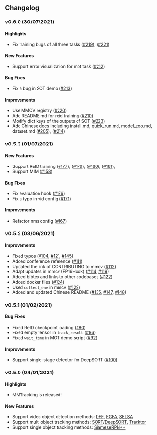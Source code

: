 ## Changelog

### v0.6.0 (30/07/2021)

#### Highlights

- Fix training bugs of all three tasks ([#219](https://github.com/open-mmlab/mmtracking/pull/219)), ([#221](https://github.com/open-mmlab/mmtracking/pull/221))

#### New Features

- Support error visualization for mot task ([#212](https://github.com/open-mmlab/mmtracking/pull/212))

#### Bug Fixes

- Fix a bug in SOT demo ([#213](https://github.com/open-mmlab/mmtracking/pull/213))

#### Improvements

- Use MMCV registry ([#220](https://github.com/open-mmlab/mmtracking/pull/220))
- Add README.md for reid training ([#210](https://github.com/open-mmlab/mmtracking/pull/210))
- Modify dict keys of the outputs of SOT ([#223](https://github.com/open-mmlab/mmtracking/pull/223))
- Add Chinese docs including install.md, quick_run.md, model_zoo.md, dataset.md ([#205](https://github.com/open-mmlab/mmtracking/pull/205)), ([#214](https://github.com/open-mmlab/mmtracking/pull/214))

### v0.5.3 (01/07/2021)

#### New Features

- Support ReID training ([#177](https://github.com/open-mmlab/mmtracking/pull/177)), ([#179](https://github.com/open-mmlab/mmtracking/pull/179)), ([#180](https://github.com/open-mmlab/mmtracking/pull/180)), ([#181](https://github.com/open-mmlab/mmtracking/pull/181)),
- Support MIM ([#158](https://github.com/open-mmlab/mmtracking/pull/158))

#### Bug Fixes

- Fix evaluation hook ([#176](https://github.com/open-mmlab/mmtracking/pull/176))
- Fix a typo in vid config ([#171](https://github.com/open-mmlab/mmtracking/pull/171))

#### Improvements

- Refactor nms config ([#167](https://github.com/open-mmlab/mmtracking/pull/167))

### v0.5.2 (03/06/2021)

#### Improvements

- Fixed typos ([#104](https://github.com/open-mmlab/mmtracking/commit/3ccc9b79ce6e14e013268d0dbb53462c0432f357), [#121](https://github.com/open-mmlab/mmtracking/commit/fadcd811df095781fbbdc7c47f8dac1305555461), [#145](https://github.com/open-mmlab/mmtracking/commit/48a47868abd9a0d96c010fc3f85cba1bd2854a9b))
- Added conference reference ([#111](https://github.com/open-mmlab/mmtracking/commit/9a3c463b087cdee201a9345f270f6c01e116cf2c))
- Updated the link of CONTRIBUTING to mmcv ([#112](https://github.com/open-mmlab/mmtracking/commit/b725e63463b1bd795fd3c3000b30ef37832a844d))
- Adapt updates in mmcv (FP16Hook) ([#114](https://github.com/open-mmlab/mmtracking/commit/49f910878345250d22fd5da1104f1fb227244939), [#119](https://github.com/open-mmlab/mmtracking/commit/f1df53dd8e571f4674867919d1886b9fb2024bf9))
- Added bibtex and links to other codebases ([#122](https://github.com/open-mmlab/mmtracking/commit/1b456423e0aeddb52e7c29e5b0ec3d48e058c615))
- Added docker files ([#124](https://github.com/open-mmlab/mmtracking/commit/a01c3e8fff97a2b8eebc8d28e3e9d9a360ffbc3c))
- Used `collect_env` in mmcv ([#129](https://github.com/open-mmlab/mmtracking/commit/0055947c4d19c8921c32ce128ae0314d61e593d2))
- Added and updated Chinese README ([#135](https://github.com/open-mmlab/mmtracking/commit/ecc83b5e6523582b92196095eb21d72d654322f2), [#147](https://github.com/open-mmlab/mmtracking/commit/19004b6eeca594a2179d8b3a3622764e1753aa4d), [#148](https://github.com/open-mmlab/mmtracking/commit/dc367868453fdcb528041176a59ede368f0e2053))

### v0.5.1 (01/02/2021)

#### Bug Fixes

- Fixed ReID checkpoint loading ([#80](https://github.com/open-mmlab/mmtracking/pull/80))
- Fixed empty tensor in `track_result` ([#86](https://github.com/open-mmlab/mmtracking/pull/86))
- Fixed `wait_time` in MOT demo script ([#92](https://github.com/open-mmlab/mmtracking/pull/92))

#### Improvements

- Support single-stage detector for DeepSORT ([#100](https://github.com/open-mmlab/mmtracking/pull/100))

### v0.5.0 (04/01/2021)

#### Highlights

- MMTracking is released!

#### New Features

- Support video object detection methods: [DFF](https://arxiv.org/abs/1611.07715), [FGFA](https://arxiv.org/abs/1703.10025), [SELSA](https://arxiv.org/abs/1907.06390)
- Support multi object tracking methods: [SORT](https://arxiv.org/abs/1602.00763)/[DeepSORT](https://arxiv.org/abs/1703.07402), [Tracktor](https://arxiv.org/abs/1903.05625)
- Support single object tracking methods: [SiameseRPN++](https://arxiv.org/abs/1812.11703)
